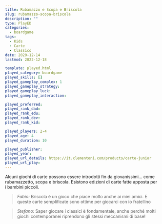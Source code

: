```yaml
---
title: Rubamazzo e Scopa e Briscola
slug: rubamazzo-scopa-briscola
description: ""
type: PlayED
categories:
  - boardgame
tags:
  - Kids
  - Carte
  - Classico
date: 2020-12-14
lastmod: 2022-12-18

template: played.html
played_category: boardgame
played_skills: []
played_gameplay_complex: 1
played_gameplay_strategy:
played_gameplay_luck:
played_gameplay_interaction:

played_preferred:
played_rank_dad: 
played_rank_edu:
played_rank_dev:
played_rank_kid: 

played_players: 2-4
played_age: 4
played_duration: 10

played_publisher: 
played_year: 
played_url_details: https://it.clementoni.com/products/carte-junior
played_url_play: 
---
```


Alcuni giochi di carte possono essere introdotti fin da giovanissimi... come rubamazzetto, scopa e briscola.
Esistono edizioni di carte fatte apposta per i bambini piccoli.

> *Fabio:*
> Briscola è un gioco che piace molto anche ai miei amici. E queste carte semplificate sono ottime per giocarci con io fratellino

> *Stefano:*
> Saper giocare i classici è fondamentale, anche perché molti giochi contemporanei riprendono gli stessi meccanismi di base!


